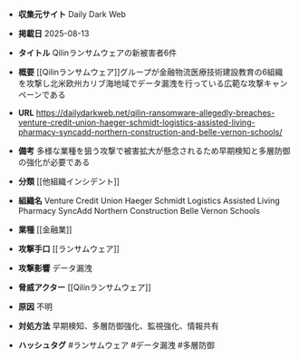 - **収集元サイト**
Daily Dark Web

- **掲載日**
2025-08-13

- **タイトル**
Qilinランサムウェアの新被害者6件

- **概要**
[[Qilinランサムウェア]]グループが金融物流医療技術建設教育の6組織を攻撃し北米欧州カリブ海地域でデータ漏洩を行っている広範な攻撃キャンペーンである

- **URL**
https://dailydarkweb.net/qilin-ransomware-allegedly-breaches-venture-credit-union-haeger-schmidt-logistics-assisted-living-pharmacy-syncadd-northern-construction-and-belle-vernon-schools/

- **備考**
多様な業種を狙う攻撃で被害拡大が懸念されるため早期検知と多層防御の強化が必要である

- **分類**
[[他組織インシデント]]

- **組織名**
Venture Credit Union Haeger Schmidt Logistics Assisted Living Pharmacy SyncAdd Northern Construction Belle Vernon Schools

- **業種**
[[金融業]]

- **攻撃手口**
[[ランサムウェア]]

- **攻撃影響**
データ漏洩

- **脅威アクター**
[[Qilinランサムウェア]]

- **原因**
不明

- **対処方法**
早期検知、多層防御強化、監視強化、情報共有

- **ハッシュタグ**
#ランサムウェア #データ漏洩 #多層防御

